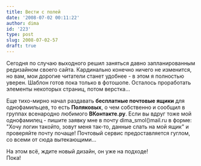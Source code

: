 ```yaml
---
title: Вести с полей
date: '2008-07-02 00:11:22'
author: dima
id: '223'
type: post
slug: 2008-07-02-57
draft: true
---
```


Сегодня по случаю выходного решил заняться давно запланированным редизайном своего сайта. Кардинально конечно ничего не изменится, но вам, мои дорогие читатели станет удобнее - в этом я полностью уверен. Шаблон готов пока только в фотошопе. Осталось проработать элементы некоторых страниц, потом верстка...  
  
Еще тихо-мирно начал раздавать **бесплатные почтовые ящики** для однофамильцев, то есть **Поляковых**, о чем собственно и сообщил в группах всенародно любимого **ВКонтакте.ру**. Если вы вдруг тоже мой однофамилец - пишите заявку мне в почту dima\_smol()mail.ru в форме: "Хочу логин такойто, зовут меня так-то, данные слать на мой ящик" и проверяйте почту почаще! Почтовый сервис предоставляется гуглом, со всеми от сюда вытекающими...  
  
На этом всё, ждите новый дизайн, он уже на подходе!  
Пока!